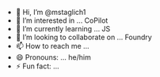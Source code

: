 - 👋 Hi, I’m @mstaglich1
- 👀 I’m interested in ... CoPilot
- 🌱 I’m currently learning ... JS
- 💞️ I’m looking to collaborate on ... Foundry
- 📫 How to reach me ...
- 😄 Pronouns: ... he/him
- ⚡ Fun fact: ...

<!---
mstaglich1/mstaglich1 is a ✨ special ✨ repository because its `README.md` (this file) appears on your GitHub profile.
You can click the Preview link to take a look at your changes.
--->

